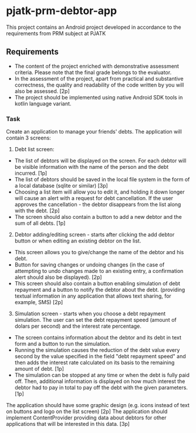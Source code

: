 # pjatk-prm-debtor-app

This project contains an Android project developed in accordance to the requirements from PRM subject at PJATK

## Requirements

- The content of the project enriched with demonstrative assessment criteria. Please note that the final grade belongs to the evaluator.
- In the assessment of the project, apart from practical and substantive correctness, the quality and readability of the code written by you will also be assessed. [2p]
- The project should be implemented using native Android SDK tools in kotlin language variant.

### Task

Create an application to manage your friends' debts.
The application will contain 3 screens:

1. Debt list screen:

- The list of debtors will be displayed on the screen. For each debtor will be visible information with the name of the person and the debt incurred. [1p]
- The list of debtors should be saved in the local file system in the form of a local database (sqlite or similar) [3p]
- Choosing a list item will allow you to edit it, and holding it down longer will cause an alert with a request for debt cancellation. If the user approves the cancellation - the debtor disappears from the list along with the debt. [2p]
- The screen should also contain a button to add a new debtor and the sum of all debts. [1p]

2. Debtor adding/editing screen - starts after clicking the add debtor button or when editing an existing debtor on the list.

- This screen allows you to give/change the name of the debtor and his debt.
- Button for saving changes or undoing changes (in the case of attempting to undo changes made to an existing entry, a confirmation alert should also be displayed). [2p]
- This screen should also contain a button enabling simulation of debt repayment and a button to notify the debtor about the debt. (providing textual information in any application that allows text sharing, for example, SMS) [2p]

3. Simulation screen - starts when you choose a debt repayment simulation. The user can set the debt repayment speed (amount of dolars per second) and the interest rate percentage.

- The screen contains information about the debtor and its debt in text form and a button to run the simulation.
- Running the simulation causes the reduction of the debt value every second by the value specified in the field "debt repayment speed" and then adds the interest rate calculated on its basis to the remaining amount of debt. [1p]
- The simulation can be stopped at any time or when the debt is fully paid off. Then, additional information is displayed on how much interest the debtor had to pay in total to pay off the debt with the given parameters. [1p]

The application should have some graphic design (e.g. icons instead of text on buttons and logo on the list screen) [2p]
The application should implement ContentProvider providing data about debtors for other applications that will be interested in this data. [3p]
